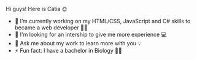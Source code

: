 Hi guys! Here is Cátia 🌞

- 🔭 I’m currently working on my HTML/CSS, JavaScript and C# skills to became a web developer 👩‍💻
- 📔 I'm looking for an intership to give me more experience 💻 
- 💬 Ask me about my work to learn more with you 💡
- ⚡ Fun fact: I have a bachelor in Biology 🌳🧬

